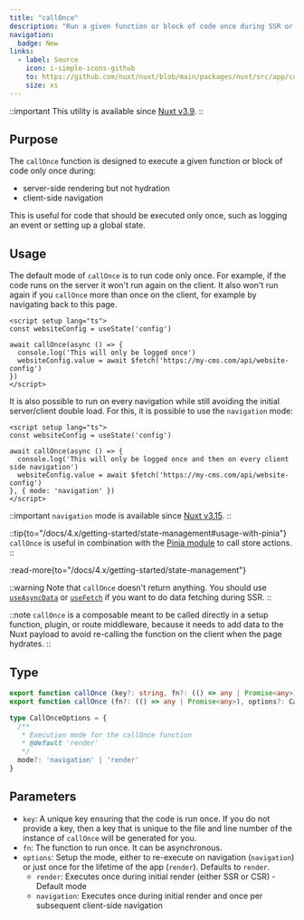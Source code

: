 ```yaml
---
title: "callOnce"
description: "Run a given function or block of code once during SSR or CSR."
navigation:
  badge: New
links:
  - label: Source
    icon: i-simple-icons-github
    to: https://github.com/nuxt/nuxt/blob/main/packages/nuxt/src/app/composables/once.ts
    size: xs
---
```


::important
This utility is available since [Nuxt v3.9](/blog/v3-9).
::

## Purpose

The `callOnce` function is designed to execute a given function or block of code only once during:
- server-side rendering but not hydration
- client-side navigation

This is useful for code that should be executed only once, such as logging an event or setting up a global state.

## Usage

The default mode of `callOnce` is to run code only once. For example, if the code runs on the server it won't run again on the client. It also won't run again if you `callOnce` more than once on the client, for example by navigating back to this page.

```vue [app/app.vue]
<script setup lang="ts">
const websiteConfig = useState('config')

await callOnce(async () => {
  console.log('This will only be logged once')
  websiteConfig.value = await $fetch('https://my-cms.com/api/website-config')
})
</script>
```

It is also possible to run on every navigation while still avoiding the initial server/client double load. For this, it is possible to use the `navigation` mode:

```vue [app/app.vue]
<script setup lang="ts">
const websiteConfig = useState('config')

await callOnce(async () => {
  console.log('This will only be logged once and then on every client side navigation')
  websiteConfig.value = await $fetch('https://my-cms.com/api/website-config')
}, { mode: 'navigation' })
</script>
```

::important
`navigation` mode is available since [Nuxt v3.15](/blog/v3-15).
::

::tip{to="/docs/4.x/getting-started/state-management#usage-with-pinia"}
`callOnce` is useful in combination with the [Pinia module](/modules/pinia) to call store actions.
::

:read-more{to="/docs/4.x/getting-started/state-management"}

::warning
Note that `callOnce` doesn't return anything. You should use [`useAsyncData`](/docs/4.x/api/composables/use-async-data) or [`useFetch`](/docs/4.x/api/composables/use-fetch) if you want to do data fetching during SSR.
::

::note
`callOnce` is a composable meant to be called directly in a setup function, plugin, or route middleware, because it needs to add data to the Nuxt payload to avoid re-calling the function on the client when the page hydrates.
::

## Type

```ts [Signature]
export function callOnce (key?: string, fn?: (() => any | Promise<any>), options?: CallOnceOptions): Promise<void>
export function callOnce (fn?: (() => any | Promise<any>), options?: CallOnceOptions): Promise<void>

type CallOnceOptions = {
  /**
   * Execution mode for the callOnce function
   * @default 'render'
   */
  mode?: 'navigation' | 'render'
}
```

## Parameters

- `key`: A unique key ensuring that the code is run once. If you do not provide a key, then a key that is unique to the file and line number of the instance of `callOnce` will be generated for you.
- `fn`: The function to run once. It can be asynchronous.
- `options`: Setup the mode, either to re-execute on navigation (`navigation`) or just once for the lifetime of the app (`render`). Defaults to `render`.
  - `render`: Executes once during initial render (either SSR or CSR) - Default mode
  - `navigation`: Executes once during initial render and once per subsequent client-side navigation

